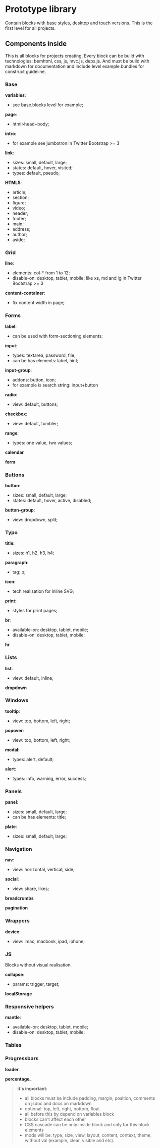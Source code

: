 # Prototype library

Contain blocks with base styles, desktop and touch versions. This is the first level for all projects.

## Components inside

This is all blocks for projects creating. Every block can be build with technologies: bemhtml, css, js, mvc.js, deps.js.
And must be build with markdown for documentation and include level example.bundles for construct guideline.

### Base

__variables__:

- see base.blocks level for example;

__page__:

- html>head+body;

__intro__:

- for example see jumbotron in Twitter Bootstrap >= 3

__link__:

- sizes: small, default, large;
- states: default, hover, visited;
- types: default, pseudo;

__HTML5__:

- article;
- section;
- figure;
- video;
- header;
- footer;
- main;
- address;
- author;
- aside;


### Grid

__line__:

- elements: col-\* from 1 to 12;
- disable-on: desktop, tablet, mobile; like xs, md and lg in Twitter Bootstrap >= 3

__content-container__:

- fix content width in page;

### Forms

__label__:

- can be used with form-sectioning elements;

__input__:

- types: textarea, password, file;
- can be has elements: label, hint;

__input-group__:

- addons: button, icon;
- for example is search string: input+button

__radio__:

- view: default, buttons;

__checkbox__:

- view: default, tumbler;

__range__:

- types: one value, two values;

__calendar__

__form__

### Buttons

__button__:

- sizes: small, default, large;
- states: default, hover, active, disabled;

__button-group__:

- view: dropdown, split;

### Typo

__title__:

- sizes: h1, h2, h3, h4;

__paragraph__:

- tag: p;

__icon__:

- tech realisation for inline SVG;

__print__:

- styles for print pages;

__br__:

- available-on: desktop, tablet, mobile;
- disable-on: desktop, tablet, mobile;

__hr__


### Lists

__list__:

- view: default, inline;

__dropdown__

### Windows

__tooltip__:

- view: top, bottom, left, right;

__popover__:

- view: top, bottom, left, right;

__modal__:

- types: alert, default;

__alert__:

- types: info, warning, error, success;

### Panels

__panel__:

- sizes: small, default, large;
- can be has elements: title;

__plate__:

- sizes: small, default, large;

### Navigation

__nav__:

- view: horizontal, vertical, side;

__social__:

- view: share, likes;

__breadcrumbs__

__pagination__

### Wrappers

__device__:

- view: imac, macbook, ipad, iphone;

### JS

Blocks without visual realisation.

__collapse__:

- params: trigger, target;

__localStorage__

### Responsive helpers

__mantle__:

- available-on: desktop, tablet, mobile;
- disable-on: desktop, tablet, mobile;

### Tables

### Progressbars

__loader__

__percentage___


> **it's important:**
> - all blocks must be include padding, margin, position, comments on jsdoc and docs on markdown
> - optional: top, left, right, bottom, float
> - all before this by depend on variables block
> - blocks can't affect each other
> - CSS cascade can be only inside block and only for this block elements
> - mods will be: type, size, view, layout, content, context, theme, without val (example, clear, visible and etc).